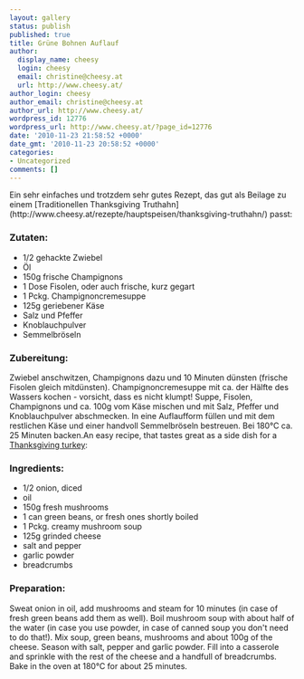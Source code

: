 ```yaml
---
layout: gallery
status: publish
published: true
title: Grüne Bohnen Auflauf
author:
  display_name: cheesy
  login: cheesy
  email: christine@cheesy.at
  url: http://www.cheesy.at/
author_login: cheesy
author_email: christine@cheesy.at
author_url: http://www.cheesy.at/
wordpress_id: 12776
wordpress_url: http://www.cheesy.at/?page_id=12776
date: '2010-11-23 21:58:52 +0000'
date_gmt: '2010-11-23 20:58:52 +0000'
categories:
- Uncategorized
comments: []
---
```

<!--:de-->Ein sehr einfaches und trotzdem sehr gutes Rezept, das gut als Beilage zu einem [Traditionellen Thanksgiving Truthahn](http://www.cheesy.at/rezepte/hauptspeisen/thanksgiving-truthahn/) passt:
### Zutaten:
- 1/2 gehackte Zwiebel
- Öl
- 150g frische Champignons
- 1 Dose Fisolen, oder auch frische, kurz gegart
- 1 Pckg. Champignoncremesuppe
- 125g geriebener Käse
- Salz und Pfeffer
- Knoblauchpulver
- Semmelbröseln
### Zubereitung:
Zwiebel anschwitzen, Champignons dazu und 10 Minuten dünsten (frische Fisolen gleich mitdünsten). Champignoncremesuppe mit ca. der Hälfte des Wassers kochen - vorsicht, dass es nicht klumpt! Suppe, Fisolen, Champignons und ca. 100g vom Käse mischen und mit Salz, Pfeffer und Knoblauchpulver abschmecken. In eine Auflaufform füllen und mit dem restlichen Käse und einer handvoll Semmelbröseln bestreuen. Bei 180°C ca. 25 Minuten backen.<!--:--><!--:en-->An easy recipe, that tastes great as a side dish for a [Thanksgiving turkey](http://www.cheesy.at/en/rezepte/hauptspeisen/thanksgiving-truthahn/):
### Ingredients:
- 1/2 onion, diced
- oil
- 150g fresh mushrooms
- 1 can green beans, or fresh ones shortly boiled
- 1 Pckg. creamy mushroom soup
- 125g grinded cheese
- salt and pepper
- garlic powder
- breadcrumbs
### Preparation:
Sweat onion in oil, add mushrooms and steam for 10 minutes (in case of fresh green beans add them as well). Boil mushroom soup with about half of the water (in case you use powder, in case of canned soup you don't need to do that!). Mix soup, green beans, mushrooms and about 100g of the cheese. Season with salt, pepper and garlic powder. Fill into a casserole and sprinkle with the rest of the cheese and a handfull of breadcrumbs. Bake in the oven at 180°C for about 25 minutes.<!--:-->
